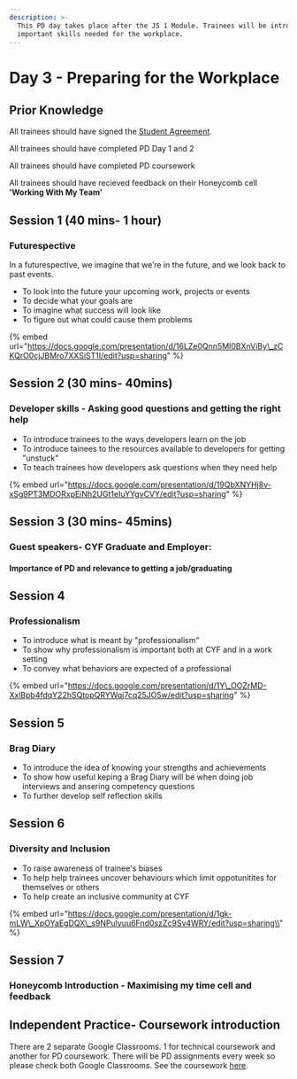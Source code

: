 ```yaml
---
description: >-
  This PD day takes place after the JS 1 Module. Trainees will be introduced to
  important skills needed for the workplace.
---
```


# Day 3 - Preparing for the Workplace

## Prior Knowledge 

All trainees should have signed the [Student Agreement](https://docs.codeyourfuture.io/organisation/agreements-and-rules/student-agreement). 

All trainees should have completed PD Day 1 and 2

All trainees should have completed PD coursework 

All trainees should have recieved feedback on their Honeycomb cell **'Working With My Team'** 

## Session 1 \(40 mins- 1 hour\)

### Futurespective

In a futurespective, we imagine that we’re in the future, and we look back to past events.

* To look into the future your upcoming work, projects or events 
* To decide what your goals are
* To imagine what success will look like
* To figure out what could cause them problems

{% embed url="https://docs.google.com/presentation/d/16LZe0Qnn5Ml0BXnViBy\_zCKQrO0cjJBMro7XXSiST1I/edit?usp=sharing" %}



## Session 2 \(30 mins- 40mins\)

### Developer skills - Asking good questions and getting the right help

* To introduce trainees to the ways developers learn on the job
* To introduce tainees to the resources available to developers for getting "unstuck"
* To teach trainees how developers ask questions when they need help



{% embed url="https://docs.google.com/presentation/d/19QbXNYHj8v-xSg9PT3MDORxpEiNh2UGt1eIuYYgvCVY/edit?usp=sharing" %}





## Session 3 \(30 mins- 45mins\)

### Guest speakers- CYF Graduate and Employer:

#### Importance of PD and relevance to getting a job/graduating

## Session 4 

### Professionalism

* To introduce what is meant by "professionalism"
* To show why professionalism is important both at CYF and in a work setting
* To convey what behaviors are expected of a professional

{% embed url="https://docs.google.com/presentation/d/1Y\_OOZrMD-XxlBpb4fdqY22hSQtopQRYWqj7cq25JO5w/edit?usp=sharing" %}



## Session 5 

### Brag Diary

* To introduce the idea of knowing your strengths and achievements 
* To show how useful keping a Brag Diary will be when doing job interviews and ansering competency questions
* To further develop self reflection skills

## Session 6 

### Diversity and Inclusion 

* To raise awareness of trainee's biases 
* To help help trainees uncover behaviours which limit oppotunitites for themselves or others
* To help create an inclusive community at CYF 

{% embed url="https://docs.google.com/presentation/d/1gk-mLW\_XpOYaEgDQX\_s9NPulyuu6Fnd0szZc9Sv4WRY/edit?usp=sharing\\" %}



## Session 7

### Honeycomb Introduction - Maximising my time cell and feedback









## Independent Practice- Coursework introduction 

There are 2 separate Google Classrooms. 1 for technical coursework and another for PD coursework. There will be PD assignments every week so please check both Google Classrooms. See the coursework [here](https://personaldevelopment.codeyourfuture.io/sessions/js-1-pd-day-3/untitled). 

